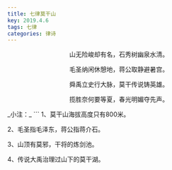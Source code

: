```yaml
---
title: 七律莫干山
key: 2019.4.6
tags: 七律
categories: 律诗
---
```


<p align="center">山无险峻却有名，石秀树幽泉水清。
</p>
<p align="center">毛圣纳闲休憩地，蒋公取静避暑宫。
</p>
<p align="center">舜禹立史行大脉，莫干传说铸英雄。
</p>
<p align="center">揽胜奈何要等夏，春光明媚夺先声。
</p>
_小注：_
```
1、莫干山海拔高度只有800米。

2、毛圣指毛泽东，蒋公指蒋介石。

3、山顶有莫邪，干将的炼剑池。

4、传说大禹治理过山下的莫干湖。

```